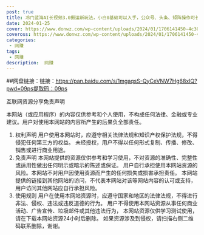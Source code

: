 ```yaml
---
post: true
title: 冷门蓝海AI长视频3.0搬运新玩法，小白0基础可以入手，公众号、头条、矩阵操作可长期做月入1w+【揭秘】
date: 2024-01-25
cover: https://www.donwz.com/wp-content/uploads/2024/01/1706141450-4c301a6c4355318.jpg
coveross: https://www.donwz.com/wp-content/uploads/2024/01/1706141450-4c301a6c4355318.jpg
categories:
 - 网赚
tags:
 - 网赚
description:  网赚
---
```


##网盘链接：链接：https://pan.baidu.com/s/1mgaqsS-QyCeVNW7Hg68xIQ?pwd=09ps提取码：09ps


互联网资源分享免责声明

本网站（或应用程序）的内容仅供参考和个人使用，不构成任何法律、金融或专业建议。用户对使用本网站的内容所产生的后果负全部责任。

1. 权利声明
用户使用本网站时，应遵守相关法律法规和知识产权保护法规，不得侵犯任何第三方的权益。
未经授权，用户不得以任何形式复制、传播、修改、销售或进行商业用途。
2. 免责声明
本网站提供的资源仅供参考和学习使用，不对资源的准确性、完整性或适用性做出任何明示或暗示的陈述或保证。
用户自行承担使用本网站资源的风险。本网站不对用户因使用资源而产生的任何损失或损害承担责任。
本网站提供的链接到其他网站的访问，不代表本网站对该等网站内容的认可或支持，用户访问其他网站应自行承担风险。
3. 使用规则
用户在使用本网站资源时，应遵守国家和地区的法律法规，不得进行非法、侵权、违法或违反道德的行为。
用户不得使用本网站资源从事任何商业活动、广告宣传、垃圾邮件或其他违法行为，
本网站资源仅供学习测试使用，请在下载本网站资源24小时后删除。
如果资源涉及到侵权，请扫描右侧二维码联系删除，谢谢。
